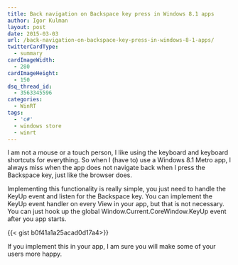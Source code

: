 ```yaml
---
title: Back navigation on Backspace key press in Windows 8.1 apps
author: Igor Kulman
layout: post
date: 2015-03-03
url: /back-navigation-on-backspace-key-press-in-windows-8-1-apps/
twitterCardType:
  - summary
cardImageWidth:
  - 280
cardImageHeight:
  - 150
dsq_thread_id:
  - 3563345596
categories:
  - WinRT
tags:
  - 'c#'
  - windows store
  - winrt
---
```

I am not a mouse or a touch person, I like using the keyboard and keyboard shortcuts for everything. So when I (have to) use a Windows 8.1 Metro app, I always miss when the app does not navigate back when I press the Backspace key, just like the browser does. 

Implementing this functionality is really simple, you just need to handle the KeyUp event and listen for the Backspace key. You can implement the KeyUp event handler on every View in your app, but that is not necessary. You can just hook up the global Window.Current.CoreWindow.KeyUp event after you app starts.

<!--more-->

{{< gist b0f41a1a25acad0d17a4>}}

If you implement this in your app, I am sure you will make some of your users more happy.